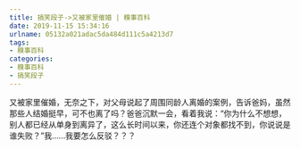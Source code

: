 ```yaml
---
title: 搞笑段子->又被家里催婚 | 糗事百科
date: 2019-11-15 15:34:16
urlname: 05132a021adac5da484d111c5a4213d7
tags: 
- 糗事百科
categories:
- 糗事百科
- 搞笑段子
---
```

又被家里催婚，无奈之下，对父母说起了周围同龄人离婚的案例，告诉爸妈，虽然那些人结婚挺早，可不也离了吗？爸爸沉默一会，看着我说：“你为什么不想想，别人都已经从单身到离异了，这么长时间以来，你还连个对象都找不到，你说说是谁失败？”我……我要怎么反驳？？？


